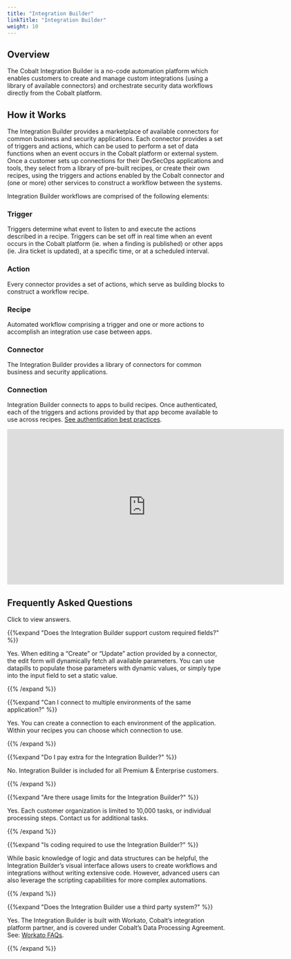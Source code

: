 ```yaml
---
title: "Integration Builder"
linkTitle: "Integration Builder"
weight: 10
---
```


## Overview

The Cobalt Integration Builder is a no-code automation platform which enables customers to create and manage custom
integrations (using a library of available connectors) and orchestrate security
data workflows directly from the Cobalt platform.

## How it Works

The Integration Builder provides a marketplace of available connectors for common business and security applications.
Each connector provides a set of triggers and actions, which can be used to perform a set of data functions when an
event occurs in the Cobalt platform or external system.
Once a customer sets up connections for their DevSecOps applications and tools, they select from a library of
pre-built recipes, or create their own recipes, using the triggers and actions enabled by the Cobalt connector
and (one or more) other services to construct a workflow between the systems.

Integration Builder workflows are comprised of the following elements:

### Trigger

Triggers determine what event to listen to and execute the actions described in a recipe.
Triggers can be set off in real time when an event occurs in the Cobalt platform (ie. when a finding is published)
or other apps (ie. Jira ticket is updated), at a specific time, or at a scheduled interval.

### Action

Every connector provides a set of actions, which serve as building blocks to construct a workflow recipe.

### Recipe

Automated workflow comprising a trigger and one or more actions to accomplish an integration use case between apps.

### Connector

The Integration Builder provides a library of connectors for common business and security applications.

### Connection

Integration Builder connects to apps to build recipes. Once authenticated, each of the triggers and actions provided
by that app become available to use across recipes. [See authentication best practices](/integrations/integrationbuilder/how-to-guides/#authentication-best-practices).

<iframe src="https://play.vidyard.com/a22pBZVWCwGaWvs8VQZXEC" width="640" height="360" frameborder="0" allowfullscreen></iframe>

## Frequently Asked Questions

Click <i style="font-size:x-large; color: #0047AB" class="fas fa-chevron-right"></i> to view answers.

{{%expand "Does the Integration Builder support custom required fields?" %}}
<br>

Yes. When editing a “Create” or “Update” action provided by a connector, the edit form will dynamically fetch
all available parameters.  You can use datapills to populate those parameters with dynamic values,
or simply type into the input field to set a static value.

{{% /expand %}}
<br>

{{%expand "Can I connect to multiple environments of the same application?" %}}
<br>

Yes. You can create a connection to each environment of the application. Within your recipes you can choose which connection to use.

{{% /expand %}}
<br>

{{%expand "Do I pay extra for the Integration Builder?" %}}
<br>

No. Integration Builder is included for all Premium & Enterprise customers.

{{% /expand %}}
<br>

{{%expand "Are there usage limits for the Integration Builder?" %}}
<br>

Yes. Each customer organization is limited to 10,000 tasks, or individual processing steps. Contact us for additional tasks.

{{% /expand %}}
<br>

{{%expand "Is coding required to use the Integration Builder?" %}}
<br>

While basic knowledge of logic and data structures can be helpful, the Integration Builder’s visual interface allows
users to create workflows and integrations without writing extensive code. However, advanced users can also leverage
the scripting capabilities for more complex automations.

{{% /expand %}}
<br>

{{%expand "Does the Integration Builder use a third party system?" %}}
<br>

Yes. The Integration Builder is built with Workato, Cobalt’s integration platform partner, and is covered under
Cobalt’s Data Processing Agreement.  See: [Workato FAQs](https://docs.workato.com/workato-faqs.html).

{{% /expand %}}
<br>
